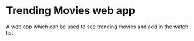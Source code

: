 # Trending Movies web app
A web app which can be used to see trending movies and add in the watch list.
